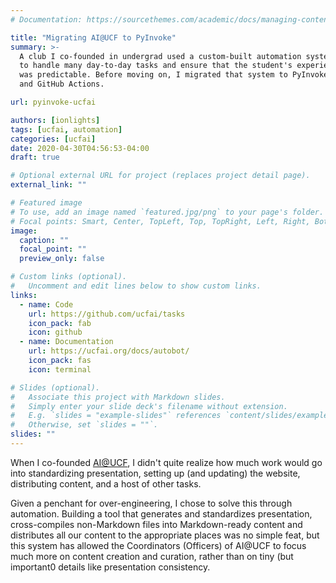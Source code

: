 ```yaml
---
# Documentation: https://sourcethemes.com/academic/docs/managing-content/

title: "Migrating AI@UCF to PyInvoke"
summary: >-
  A club I co-founded in undergrad used a custom-built automation system
  to handle many day-to-day tasks and ensure that the student's experience
  was predictable. Before moving on, I migrated that system to PyInvoke
  and GitHub Actions.

url: pyinvoke-ucfai

authors: [ionlights]
tags: [ucfai, automation]
categories: [ucfai]
date: 2020-04-30T04:56:53-04:00
draft: true

# Optional external URL for project (replaces project detail page).
external_link: ""

# Featured image
# To use, add an image named `featured.jpg/png` to your page's folder.
# Focal points: Smart, Center, TopLeft, Top, TopRight, Left, Right, BottomLeft, Bottom, BottomRight.
image:
  caption: ""
  focal_point: ""
  preview_only: false

# Custom links (optional).
#   Uncomment and edit lines below to show custom links.
links:
  - name: Code
    url: https://github.com/ucfai/tasks
    icon_pack: fab
    icon: github
  - name: Documentation
    url: https://ucfai.org/docs/autobot/
    icon_pack: fas
    icon: terminal

# Slides (optional).
#   Associate this project with Markdown slides.
#   Simply enter your slide deck's filename without extension.
#   E.g. `slides = "example-slides"` references `content/slides/example-slides.md`.
#   Otherwise, set `slides = ""`.
slides: ""
---
```


When I co-founded [AI@UCF][ucfai], I didn't quite realize how much work would
go into standardizing presentation, setting up (and updating) the website,
distributing content, and a host of other tasks. 

Given a penchant for over-engineering, I chose to solve this through
automation. Building a tool that generates and standardizes presentation,
cross-compiles non-Markdown files into Markdown-ready content and distributes
all our content to the appropriate places was no simple feat, but this 
system has allowed the Coordinators (Officers) of AI@UCF to focus much more
on content creation and curation, rather than on tiny (but important0 details
like presentation consistency. 

[ucfai]: https://ucfai.org/
